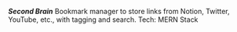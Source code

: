 _**Second Brain**_
Bookmark manager to store links from Notion, Twitter, YouTube, etc., with tagging and search. 
Tech: MERN Stack 
